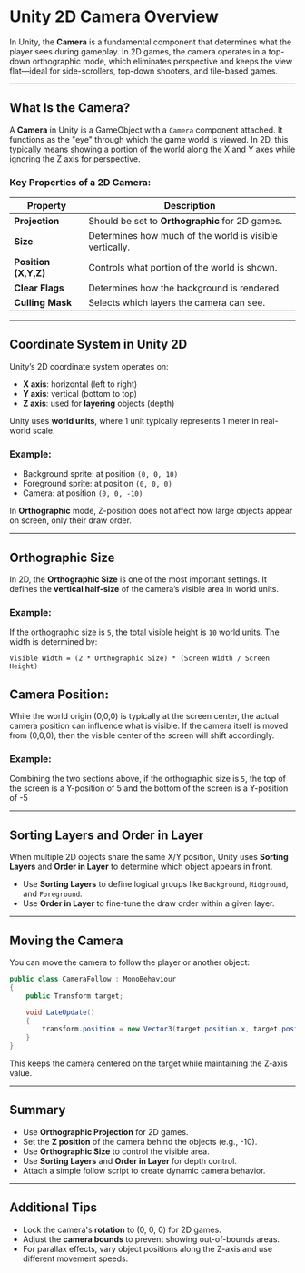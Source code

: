 # Unity 2D Camera Overview

In Unity, the **Camera** is a fundamental component that determines what the player sees during gameplay. In 2D games, the camera operates in a top-down orthographic mode, which eliminates perspective and keeps the view flat—ideal for side-scrollers, top-down shooters, and tile-based games.

---

## What Is the Camera?

A **Camera** in Unity is a GameObject with a `Camera` component attached. It functions as the "eye" through which the game world is viewed. In 2D, this typically means showing a portion of the world along the X and Y axes while ignoring the Z axis for perspective.

### Key Properties of a 2D Camera:

| Property         | Description |
|------------------|-------------|
| **Projection**   | Should be set to **Orthographic** for 2D games. |
| **Size**         | Determines how much of the world is visible vertically. |
| **Position (X,Y,Z)** | Controls what portion of the world is shown. |
| **Clear Flags**  | Determines how the background is rendered. |
| **Culling Mask** | Selects which layers the camera can see. |

---

## Coordinate System in Unity 2D

Unity’s 2D coordinate system operates on:

- **X axis**: horizontal (left to right)
- **Y axis**: vertical (bottom to top)
- **Z axis**: used for **layering** objects (depth)

Unity uses **world units**, where 1 unit typically represents 1 meter in real-world scale.

### Example:

- Background sprite: at position `(0, 0, 10)`
- Foreground sprite: at position `(0, 0, 0)`
- Camera: at position `(0, 0, -10)`

In **Orthographic** mode, Z-position does not affect how large objects appear on screen, only their draw order.

---

## Orthographic Size

In 2D, the **Orthographic Size** is one of the most important settings. It defines the **vertical half-size** of the camera’s visible area in world units.

### Example:

If the orthographic size is `5`, the total visible height is `10` world units. The width is determined by:

```
Visible Width = (2 * Orthographic Size) * (Screen Width / Screen Height)
```

## Camera Position: 

While the world origin (0,0,0) is typically at the screen center, the actual camera position can influence what is visible. If the camera itself is moved from (0,0,0), then the visible center of the screen will shift accordingly.

### Example:
Combining the two sections above, if the orthographic size is `5`, the top of the screen is a Y-position of 5 and the bottom of the screen is a Y-position of -5

---

## Sorting Layers and Order in Layer

When multiple 2D objects share the same X/Y position, Unity uses **Sorting Layers** and **Order in Layer** to determine which object appears in front.

- Use **Sorting Layers** to define logical groups like `Background`, `Midground`, and `Foreground`.
- Use **Order in Layer** to fine-tune the draw order within a given layer.

---

## Moving the Camera

You can move the camera to follow the player or another object:

```csharp
public class CameraFollow : MonoBehaviour
{
    public Transform target;

    void LateUpdate()
    {
        transform.position = new Vector3(target.position.x, target.position.y, transform.position.z);
    }
}
```

This keeps the camera centered on the target while maintaining the Z-axis value.

---

## Summary

- Use **Orthographic Projection** for 2D games.
- Set the **Z position** of the camera behind the objects (e.g., -10).
- Use **Orthographic Size** to control the visible area.
- Use **Sorting Layers** and **Order in Layer** for depth control.
- Attach a simple follow script to create dynamic camera behavior.

---

## Additional Tips

- Lock the camera's **rotation** to (0, 0, 0) for 2D games.
- Adjust the **camera bounds** to prevent showing out-of-bounds areas.
- For parallax effects, vary object positions along the Z-axis and use different movement speeds.
